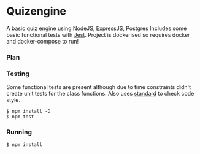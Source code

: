 # Quizengine
A basic quiz engine using [NodeJS](https://nodejs.org), [ExpressJS](https://expressjs.com), Postgres
Includes some basic functional tests with [Jest](https://jestjs.io).
Project is dockerised so requires docker and docker-compose to run!

### Plan

### Testing
Some functional tests are present although due to time constraints didn't create unit tests for the class functions. Also uses [standard](https://standardjs.com/) to check code style.

```
$ npm install -D
$ npm test

```

### Running
`
$ npm install 
`